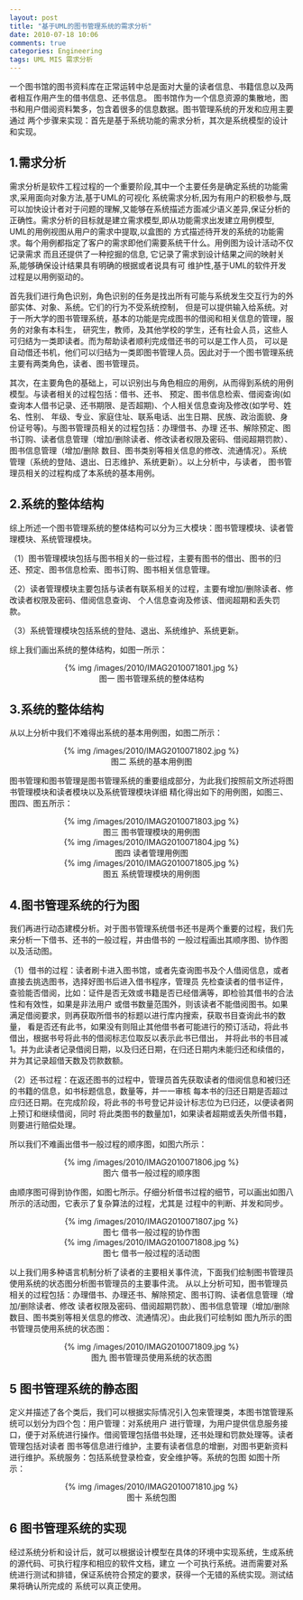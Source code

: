 ```yaml
---
layout: post
title: "基于UML的图书管理系统的需求分析"
date: 2010-07-18 10:06
comments: true
categories: Engineering
tags: UML MIS 需求分析
---
```

<p>一个图书馆的图书资料库在正常运转中总是面对大量的读者信息、书籍信息以及两者相互作用产生的借书信息、还书信息。
图书馆作为一个信息资源的集散地，图书和用户借阅资料繁多，包含着很多的信息数据。图书管理系统的开发和应用主要通过
两个步骤来实现：首先是基于系统功能的需求分析，其次是系统模型的设计和实现。
</p>

<h2>1.需求分析</h2>
<p>需求分析是软件工程过程的一个重要阶段,其中一个主要任务是确定系统的功能需求,采用面向对象方法,基于UML的可视化
系统需求分析,因为有用户的积极参与,既可以加快设计者对于问题的理解,又能够在系统描述方面减少语义差异,保证分析的
正确性。需求分析的目标就是建立需求模型,即从功能需求出发建立用例模型, UML的用例视图从用户的需求中提取,以盒图的
方式描述待开发的系统的功能需求。每个用例都指定了客户的需求即他们需要系统干什么。用例图为设计活动不仅记录需求
而且还提供了一种挖掘的信息, 它记录了需求到设计结果之间的映射关系,能够确保设计结果具有明确的根据或者说具有可
维护性,基于UML的软件开发过程是以用例驱动的。</p>

<p>首先我们进行角色识别，角色识别的任务是找出所有可能与系统发生交互行为的外部实体、对象、系统。它们的行为不受系统控制，
但是可以提供输入给系统。对于一所大学的图书管理系统，基本的功能是完成图书的借阅和相关信息的管理，服务的对象有本科生，
研究生，教师，及其他学校的学生，还有社会人员，这些人可归结为一类即读者。而为帮助读者顺利完成借还书的可以是工作人员，
可以是自动借还书机，他们可以归结为一类即图书管理人员。因此对于一个图书管理系统主要有两类角色，读者、图书管理员。</p>
<!--more-->

<p>其次，在主要角色的基础上，可以识别出与角色相应的用例，从而得到系统的用例模型。与读者相关的过程包括：借书、还书、
预定、图书信息检索、借阅查询(如查询本人借书记录、还书期限、是否超期)、个人相关信息查询及修改(如学号、姓名、性别、
年级、专业、家庭住址、联系电话、出生日期、民族、政治面貌、身份证号等)。与图书管理员相关的过程包括：办理借书、办理
还书、解除预定、图书订购、读者信息管理（增加/删除读者、修改读者权限及密码、借阅超期罚款）、图书信息管理（增加/删除
数目、图书类别等相关信息的修改、流通情况）。系统管理（系统的登陆、退出、日志维护、系统更新）。以上分析中，与读者，
图书管理员相关的过程构成了本系统的基本用例。</p>

<h2>2.系统的整体结构</h2>
<p>综上所述一个图书管理系统的整体结构可以分为三大模块：图书管理模块、读者管理模块、系统管理模块。</p>

<p>（1）图书管理模块包括与图书相关的一些过程，主要有图书的借出、图书的归还、预定、图书信息检索、图书订购、图书相关信息管理。</p>

<p>（2）读者管理模块主要包括与读者有联系相关的过程，主要有增加/删除读者、修改读者权限及密码、借阅信息查询、
个人信息查询及修该、借阅超期和丢失罚款。</p>

<p>（3）系统管理模块包括系统的登陆、退出、系统维护、系统更新。</p>

<p>综上我们画出系统的整体结构，如图一所示：</br>
<center>{% img /images/2010/IMAG2010071801.jpg %}</center>
<center>图一 图书管理系统的整体结构</center>
</p>

<h2>3.系统的整体结构</h2>
<p>从以上分析中我们不难得出系统的基本用例图，如图二所示：</br>
<center>{% img /images/2010/IMAG2010071802.jpg %}</center>
<center>图二 系统的基本用例图</center>
</p>

<p>图书管理和图书管理是图书管理系统的重要组成部分，为此我们按照前文所述将图书管理模块和读者模块以及系统管理模块详细
精化得出如下的用例图，如图三、图四、图五所示：</br>
<center>{% img /images/2010/IMAG2010071803.jpg %}</center>
<center>图三 图书管理模块的用例图</center>
<center>{% img /images/2010/IMAG2010071804.jpg %}</center>
<center>图四 读者管理用例图</center>
<center>{% img /images/2010/IMAG2010071805.jpg %}</center>
<center>图五 系统管理模块的用例图</center>
</p>


<h2>4.图书管理系统的行为图</h2>
<p>我们再进行动态建模分析。对于图书管理系统借书还书是两个重要的过程，我们先来分析一下借书、还书的一般过程，并由借书的
一般过程画出其顺序图、协作图以及活动图。</p>

<p>（1）借书的过程：读者刷卡进入图书馆，或者先查询图书及个人借阅信息，或者直接去挑选图书，选择好图书后进入借书程序，管理员
先检查读者的借书证件，查验能否借阅，比如：证件是否无效或书籍是否已经借满等，即检验其借书的合法性和有效性，如果是非法用户
或借书数量范围外，则该读者不能借阅图书。如果满足借阅要求，则再获取所借书的标题以进行库内搜索，获取书目查询此书的数量，
看是否还有此书，如果没有则阻止其他借书者可能进行的预订活动，将此书借出，根据书号将此书的借阅标志位取反以表示此书已借出，
并将此书的书目减1。并为此读者记录借阅日期，以及归还日期，在归还日期内未能归还和续借的，并为其记录超借天数及罚款数额。</p>

<p>（2）还书过程：在返还图书的过程中，管理员首先获取读者的借阅信息和被归还的书籍的信息，如书标题信息，数量等，并一一审核
每本书的归还日期是否超过应归还日期。在完成阶段，将此书的书号登记并设计标志位为已归还，以便读者网上预订和继续借阅，同时
将此类图书的数量加1，如果读者超期或丢失所借书籍，则要进行赔偿处理。</p>

<p>所以我们不难画出借书一般过程的顺序图，如图六所示：</br>
<center>{% img /images/2010/IMAG2010071806.jpg %}</center>
<center>图六 借书一般过程的顺序图</center>
</p>

<p>由顺序图可得到协作图，如图七所示。仔细分析借书过程的细节，可以画出如图八所示的活动图，它表示了复杂算法的过程，尤其是
过程中的判断、并发和同步。</br>
<center>{% img /images/2010/IMAG2010071807.jpg %}</center>
<center>图七 借书一般过程的协作图</center>
<center>{% img /images/2010/IMAG2010071808.jpg %}</center>
<center>图七 借书一般过程的活动图</center>
</p>

<p>以上我们用多种语言机制分析了读者的主要相关事件流，下面我们绘制图书管理员使用系统的状态图分析图书管理员的主要事件流。
从以上分析可知，图书管理员相关的过程包括：办理借书、办理还书、解除预定、图书订购、读者信息管理（增加/删除读者、修改
读者权限及密码、借阅超期罚款）、图书信息管理（增加/删除数目、图书类别等相关信息的修改、流通情况）。由此我们可绘制如
图九所示的图书管理员使用系统的状态图：</br>
<center>{% img /images/2010/IMAG2010071809.jpg %}</center>
<center>图九 图书管理员使用系统的状态图</center>
</p>

<h2>5 图书管理系统的静态图</h2>
<p>定义并描述了各个类后，我们可以根据实际情况引入包来管理类，本图书馆管理系统可以划分为四个包：用户管理：对系统用户
进行管理，为用户提供信息服务接口，便于对系统进行操作。借阅管理包括借书处理，还书处理和罚款处理等。读者管理包括对读者
图书等信息进行维护，主要有读者信息的增删，对图书更新资料进行维护。系统服务：包括系统登录检查，安全维护等。系统的包图
如图十所示：</br>
<center>{% img /images/2010/IMAG2010071810.jpg %}</center>
<center>图十 系统包图</center>
</p>

<h2>6 图书管理系统的实现</h2>
<p>经过系统分析和设计后，就可以根据设计模型在具体的环境中实现系统，生成系统的源代码、可执行程序和相应的软件文档，建立
一个可执行系统。进而需要对系统进行测试和排错，保证系统符合预定的要求，获得一个无错的系统实现。测试结果将确认所完成的
系统可以真正使用。</p>

